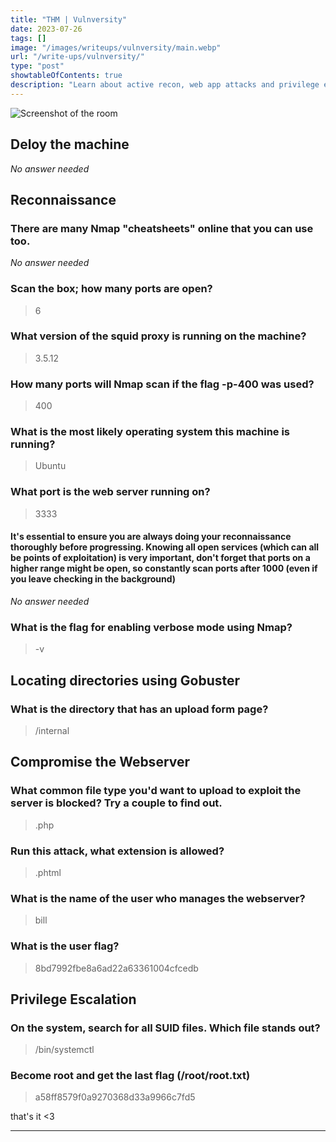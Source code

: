 ```yaml
---
title: "THM | Vulnversity"
date: 2023-07-26
tags: []
image: "/images/writeups/vulnversity/main.webp"
url: "/write-ups/vulnversity/"
type: "post"
showtableOfContents: true
description: "Learn about active recon, web app attacks and privilege escalation."
---
```


![Screenshot of the room]("/img/writeups/2023/vulnversity/main.png")

## Deloy the machine 
*No answer needed*

## Reconnaissance
### There are many Nmap "cheatsheets" online that you can use too.
*No answer needed*

### Scan the box; how many ports are open?
> 6

### What version of the squid proxy is running on the machine?
> 3.5.12

### How many ports will Nmap scan if the flag **-p-400** was used?
> 400

### What is the most likely operating system this machine is running?
> Ubuntu

### What port is the web server running on?
> 3333

#### It's essential to ensure you are always doing your reconnaissance thoroughly before progressing. Knowing all open services (which can all be points of exploitation) is very important, don't forget that ports on a higher range might be open, so constantly scan ports after 1000 (even if you leave checking in the background)
*No answer needed*

### What is the flag for enabling verbose mode using Nmap?
> -v

## Locating directories using Gobuster
### What is the directory that has an upload form page?
> /internal

## Compromise the Webserver
### What common file type you'd want to upload to exploit the server is blocked? Try a couple to find out.
> .php

### Run this attack, what extension is allowed?
> .phtml

### What is the name of the user who manages the webserver?
> bill

### What is the user flag?
> 8bd7992fbe8a6ad22a63361004cfcedb

## Privilege Escalation
### On the system, search for all SUID files. Which file stands out?
> /bin/systemctl

### Become root and get the last flag (/root/root.txt)
> a58ff8579f0a9270368d33a9966c7fd5

that's it <3

---

  